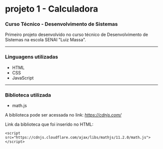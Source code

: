 # projeto 1 - Calculadora
### Curso Técnico - Desenvolvimento de Sistemas

Primeiro projeto desenvolvido no curso técnico de Desenvolvimento de Sistemas na escola SENAI "Luiz Massa".

---
### Linguagens utilizadas
* HTML
* CSS
* JavaScript

---
### Biblioteca utilizada
* math.js

A biblioteca pode ser acessada no link: *https://cdnjs.com/*

Link da biblioteca que foi inserido no HTML:
```
<script src="https://cdnjs.cloudflare.com/ajax/libs/mathjs/11.2.0/math.js"></script>
```
